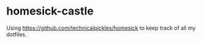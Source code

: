 homesick-castle
===============

Using https://github.com/technicalpickles/homesick to keep track of all my
dotfiles.
